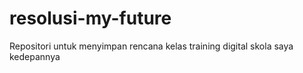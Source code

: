 # resolusi-my-future
Repositori untuk menyimpan rencana kelas training digital skola saya kedepannya

